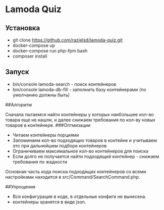 # Lamoda Quiz
## Установка
 * git clone https://github.com/razielsd/lamoda-quiz.git
 * docker-compose up
 * docker-compose run php-fpm  bash
 * composer install
 
## Запуск
 * bin/console lamoda-search - поиск контейнеров
 * bin/console lamoda-db-fill - заполнить базу контейнерами (по умолчанию должны быть)
  
 
 ##Алгоритм

Сначала пытаемся найти контейнеры у которых наибольшее кол-во товара еще не нашли, и далее снижаем требования по кол-ву новых товаров в контейнере.
###Оптмизации
 * Читаем контейнеры порциями
 * Запоминаем кол-во подходящих товаров в контейне и учитываем это при дальнейшем подборе контейнеров
 * Ограничиваем максимальное кол-во контейнеров для поиска
 * Если долго не получается найти подходящий контейнер - снижаем требования по жадности
 
Основная часть кода поиска подходящих контейнеров со всеми настройками находится в src/Command/SearchCommand.php.


##Упрощения
 * Вся конфигурация в коде, в отдельные конфиги не вынесена.
 * контейнеры хранятся в виде json.

